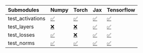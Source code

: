 | Submodules       | Numpy                                                                                                                           | Torch                                                                                                                           | Jax                                                                                                                             | Tensorflow                                                                                                                      |
|:-----------------|:--------------------------------------------------------------------------------------------------------------------------------|:--------------------------------------------------------------------------------------------------------------------------------|:--------------------------------------------------------------------------------------------------------------------------------|:--------------------------------------------------------------------------------------------------------------------------------|
| test_activations | <a href="https://github.com/unifyai/ivy/runs/8099860556?check_suite_focus=true" rel="noopener noreferrer" target="_blank">✅</a> | <a href="https://github.com/unifyai/ivy/runs/8099861196?check_suite_focus=true" rel="noopener noreferrer" target="_blank">✅</a> | <a href="https://github.com/unifyai/ivy/runs/8099861729?check_suite_focus=true" rel="noopener noreferrer" target="_blank">✅</a> | <a href="https://github.com/unifyai/ivy/runs/8099862209?check_suite_focus=true" rel="noopener noreferrer" target="_blank">✅</a> |
| test_layers      | <a href="https://github.com/unifyai/ivy/runs/8099860707?check_suite_focus=true" rel="noopener noreferrer" target="_blank">❌</a> | <a href="https://github.com/unifyai/ivy/runs/8099861302?check_suite_focus=true" rel="noopener noreferrer" target="_blank">❌</a> | <a href="https://github.com/unifyai/ivy/runs/8099861880?check_suite_focus=true" rel="noopener noreferrer" target="_blank">✅</a> | <a href="https://github.com/unifyai/ivy/runs/8099862338?check_suite_focus=true" rel="noopener noreferrer" target="_blank">✅</a> |
| test_losses      | <a href="https://github.com/unifyai/ivy/runs/8099860852?check_suite_focus=true" rel="noopener noreferrer" target="_blank">✅</a> | <a href="https://github.com/unifyai/ivy/runs/8099861434?check_suite_focus=true" rel="noopener noreferrer" target="_blank">❌</a> | <a href="https://github.com/unifyai/ivy/runs/8099861995?check_suite_focus=true" rel="noopener noreferrer" target="_blank">✅</a> | <a href="https://github.com/unifyai/ivy/runs/8099862452?check_suite_focus=true" rel="noopener noreferrer" target="_blank">✅</a> |
| test_norms       | <a href="https://github.com/unifyai/ivy/runs/8099861051?check_suite_focus=true" rel="noopener noreferrer" target="_blank">✅</a> | <a href="https://github.com/unifyai/ivy/runs/8099861620?check_suite_focus=true" rel="noopener noreferrer" target="_blank">✅</a> | <a href="https://github.com/unifyai/ivy/runs/8099862105?check_suite_focus=true" rel="noopener noreferrer" target="_blank">✅</a> | <a href="https://github.com/unifyai/ivy/runs/8099862545?check_suite_focus=true" rel="noopener noreferrer" target="_blank">✅</a> |